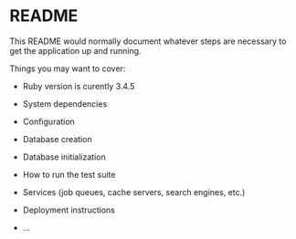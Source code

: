 # README

This README would normally document whatever steps are necessary to get the
application up and running.

Things you may want to cover:

* Ruby version is curently 3.4.5

* System dependencies

* Configuration

* Database creation

* Database initialization

* How to run the test suite

* Services (job queues, cache servers, search engines, etc.)

* Deployment instructions

* ...
